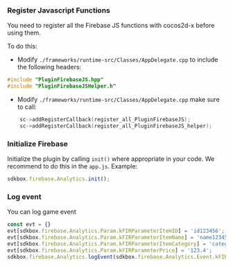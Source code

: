 ### Register Javascript Functions
You need to register all the Firebase JS functions with cocos2d-x before using them.

To do this:
* Modify `./frameworks/runtime-src/Classes/AppDelegate.cpp` to include the following headers:
```cpp
#include "PluginFirebaseJS.hpp"
#include "PluginFirebaseJSHelper.h"
```

* Modify `./frameworks/runtime-src/Classes/AppDelegate.cpp` make sure to call:
```cpp
    sc->addRegisterCallback(register_all_PluginFirebaseJS);
    sc->addRegisterCallback(register_all_PluginFirebaseJS_helper);
```

### Initialize Firebase
Initialize the plugin by calling `init()` where appropriate in your code. We
recommend to do this in the `app.js`. Example:
```javascript
sdkbox.firebase.Analytics.init();
```

### Log event
You can log game event

```javascript
const evt = {}
evt[sdkbox.firebase.Analytics.Param.kFIRParameterItemID] = 'id123456';
evt[sdkbox.firebase.Analytics.Param.kFIRParameterItemName] = 'name123456';
evt[sdkbox.firebase.Analytics.Param.kFIRParameterItemCategory] = 'category123456';
evt[sdkbox.firebase.Analytics.Param.kFIRParameterPrice] = '123.4';
sdkbox.firebase.Analytics.logEvent(sdkbox.firebase.Analytics.Event.kFIREventViewItem, evt);
```
